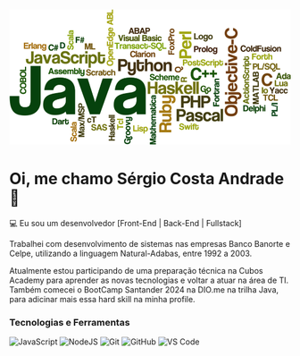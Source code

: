 ## ![](./imagem-programacao.png)

# Oi, me chamo Sérgio Costa Andrade 👋

💻 Eu sou um desenvolvedor [Front-End | Back-End | Fullstack]

Trabalhei com desenvolvimento de sistemas nas empresas Banco Banorte e Celpe, utilizando a linguagem Natural-Adabas, entre 1992 a 2003.

Atualmente estou participando de uma preparação técnica na Cubos Academy para aprender as novas tecnologias e voltar a atuar na área de TI.
Também comecei o BootCamp Santander 2024 na DIO.me na trilha Java, para adicinar mais essa hard skill na minha profile.

### Tecnologias e Ferramentas

![JavaScript](https://img.shields.io/badge/javascript-%23323330.svg?style=for-the-badge&logo=javascript&logoColor=%23F7DF1E)
![NodeJS](https://img.shields.io/badge/node.js-6DA55F?style=for-the-badge&logo=node.js&logoColor=white)
![Git](https://img.shields.io/badge/git-%23F05033.svg?style=for-the-badge&logo=git&logoColor=white)
![GitHub](https://img.shields.io/badge/github-%23121011.svg?style=for-the-badge&logo=github&logoColor=white)
![VS Code](https://img.shields.io/badge/VS%20Code-0078d7.svg?style=for-the-badge&logo=visual-studio-code&logoColor=white)

<!--
**SergioCostaAndrade/SergioCostaAndrade** is a ✨ _special_ ✨ repository because its `README.md` (this file) appears on your GitHub profile.

Here are some ideas to get you started:

- 🔭 I’m currently working on ...
- 🌱 I’m currently learning ...
- 👯 I’m looking to collaborate on ...
- 🤔 I’m looking for help with ...
- 💬 Ask me about ...
- 📫 How to reach me: ...
- 😄 Pronouns: ...
- ⚡ Fun fact: ...
-->
